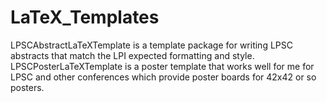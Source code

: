 # LaTeX_Templates
LPSCAbstractLaTeXTemplate is a template package for writing LPSC abstracts that match the LPI expected formatting and style.
LPSCPosterLaTeXTemplate is a poster template that works well for me for LPSC and other conferences which provide poster boards for 42x42 or so posters.
